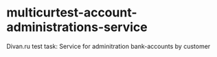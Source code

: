 # multicurtest-account-administrations-service
Divan.ru test task: Service for adminitration bank-accounts by customer
